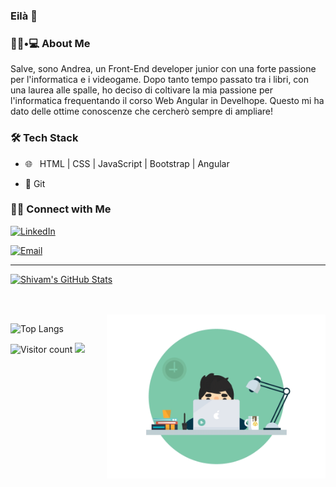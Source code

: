 ### Eilà 👋


<h3> 👨🏻•💻 About Me </h3>

Salve, sono Andrea, un Front-End developer junior con una forte passione per l'informatica e i videogame. Dopo tanto tempo passato tra i libri, con una laurea alle spalle, ho deciso di coltivare la mia passione per l'informatica frequentando il corso Web Angular in Develhope. Questo mi ha dato delle ottime conoscenze che cercherò sempre di ampliare!

<h3>🛠 Tech Stack</h3>


- 🌐 &nbsp; HTML | CSS | JavaScript | Bootstrap | Angular

- 🔧 Git

<h3> 🤝🏻 Connect with Me </h3>


<p align="center">

<a href="https://www.linkedin.com/in/andrea-comparato-94537b230/"><img alt="LinkedIn" src="https://img.shields.io/badge/LinkedIn-Andrea%20Comparato-blue?style=flat-square&logo=linkedin"></a>

<a href="mailto:andreacomparato93@gmail.com"><img alt="Email" src="https://img.shields.io/badge/Email-andreacomparato93@gmail.com-blue?style=flat-square&logo=gmail"></a>

</p>

<hr>


[![Shivam's GitHub Stats](https://github-readme-stats.vercel.app/api?username=Andr1k93&show_icons=true)](https://github.com/https://github.com/Andr1k93)

<br/>

<br/>

<img src="https://github.com/nirala69/nirala69/blob/master/70804f7e25b11f29db904f2fa7b4cd9d.gif" width="350" align='right'>

![Top Langs](https://github-readme-stats.vercel.app/api/top-langs/?username=Andr1k93&show_icons=true)



![Visitor count](https://visitor-badge.laobi.icu/badge?page_id=andr1k93.andr1k93)   <img src="https://media.giphy.com/media/dxn6fRlTIShoeBr69N/giphy.gif" width="30">


